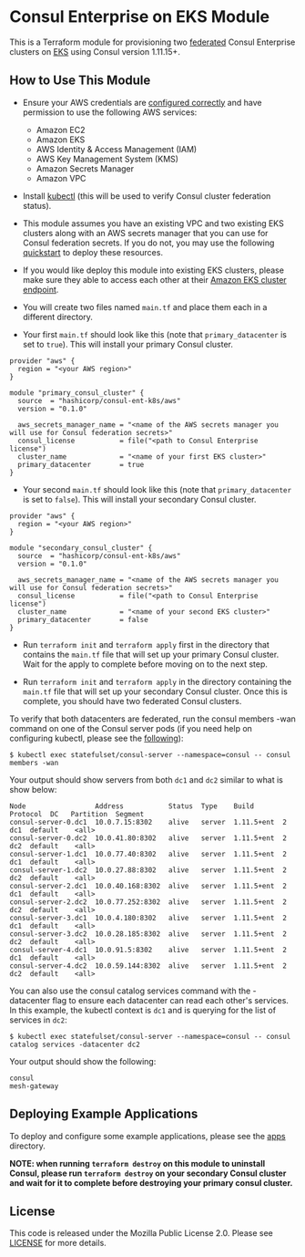 # Consul Enterprise on EKS Module

This is a Terraform module for provisioning two
[federated](https://www.consul.io/docs/k8s/installation/multi-cluster) Consul
Enterprise clusters on [EKS](https://aws.amazon.com/eks/) using Consul version
1.11.15+.

## How to Use This Module

- Ensure your AWS credentials are [configured
  correctly](https://docs.aws.amazon.com/cli/latest/userguide/cli-configure-files.html)
  and have permission to use the following AWS services:
    - Amazon EC2
    - Amazon EKS
    - AWS Identity & Access Management (IAM)
    - AWS Key Management System (KMS)
    - Amazon Secrets Manager
    - Amazon VPC

- Install [kubectl](https://kubernetes.io/docs/reference/kubectl/) (this will be
  used to verify Consul cluster federation status).

- This module assumes you have an existing VPC and two existing EKS clusters
  along with an AWS secrets manager that you can use for Consul federation
  secrets. If you do not, you may use the following
  [quickstart](https://github.com/hashicorp/terraform-aws-consul-ent-k8s/tree/main/examples/prereqs_quickstart)
  to deploy these resources.

- If you would like deploy this module into existing EKS clusters, please make sure they able to access each other at their [Amazon EKS cluster endpoint](https://docs.aws.amazon.com/eks/latest/userguide/cluster-endpoint.html).

- You will create two files named `main.tf` and place them each in a different
  directory.

- Your first `main.tf` should look like this (note that `primary_datacenter` is
  set to `true`). This will install your primary Consul cluster.

```hcl
provider "aws" {
  region = "<your AWS region>"
}

module "primary_consul_cluster" {
  source  = "hashicorp/consul-ent-k8s/aws"
  version = "0.1.0"

  aws_secrets_manager_name = "<name of the AWS secrets manager you will use for Consul federation secrets>"
  consul_license           = file("<path to Consul Enterprise license")
  cluster_name             = "<name of your first EKS cluster>"
  primary_datacenter       = true
}
```

- Your second `main.tf` should look like this (note that `primary_datacenter` is
  set to `false`). This will install your secondary Consul cluster.

```hcl
provider "aws" {
  region = "<your AWS region>"
}

module "secondary_consul_cluster" {
  source  = "hashicorp/consul-ent-k8s/aws"
  version = "0.1.0"

  aws_secrets_manager_name = "<name of the AWS secrets manager you will use for Consul federation secrets>"
  consul_license           = file("<path to Consul Enterprise license")
  cluster_name             = "<name of your second EKS cluster>"
  primary_datacenter       = false
}
```

- Run `terraform init` and `terraform apply` first in the directory that
  contains the `main.tf` file that will set up your primary Consul cluster. Wait
  for the apply to complete before moving on to the next step.

- Run `terraform init` and `terraform apply` in the directory containing the
  `main.tf` file that will set up your secondary Consul cluster. Once this is
  complete, you should have two federated Consul clusters. 

To verify that both datacenters are federated, run the consul members -wan
command on one of the Consul server pods (if you need help on configuring kubectl, please see the [following](https://github.com/hashicorp/terraform-aws-consul-ent-k8s/blob/main/examples/prereqs_quickstart/README.md#a-note-on-using-kubectl)):

```shell
$ kubectl exec statefulset/consul-server --namespace=consul -- consul members -wan
```

Your output should show servers from both `dc1` and `dc2` similar to what is
show below:

```shell
Node                 Address           Status  Type    Build       Protocol  DC   Partition  Segment
consul-server-0.dc1  10.0.7.15:8302    alive   server  1.11.5+ent  2         dc1  default    <all>
consul-server-0.dc2  10.0.41.80:8302   alive   server  1.11.5+ent  2         dc2  default    <all>
consul-server-1.dc1  10.0.77.40:8302   alive   server  1.11.5+ent  2         dc1  default    <all>
consul-server-1.dc2  10.0.27.88:8302   alive   server  1.11.5+ent  2         dc2  default    <all>
consul-server-2.dc1  10.0.40.168:8302  alive   server  1.11.5+ent  2         dc1  default    <all>
consul-server-2.dc2  10.0.77.252:8302  alive   server  1.11.5+ent  2         dc2  default    <all>
consul-server-3.dc1  10.0.4.180:8302   alive   server  1.11.5+ent  2         dc1  default    <all>
consul-server-3.dc2  10.0.28.185:8302  alive   server  1.11.5+ent  2         dc2  default    <all>
consul-server-4.dc1  10.0.91.5:8302    alive   server  1.11.5+ent  2         dc1  default    <all>
consul-server-4.dc2  10.0.59.144:8302  alive   server  1.11.5+ent  2         dc2  default    <all>
```

You can also use the consul catalog services command with the -datacenter flag
to ensure each datacenter can read each other's services. In this example, the
kubectl context is `dc1` and is querying for the list of services in `dc2`:

```shell
$ kubectl exec statefulset/consul-server --namespace=consul -- consul catalog services -datacenter dc2
```

Your output should show the following:

```shell
consul
mesh-gateway
```

## Deploying Example Applications

To deploy and configure some example applications, please see the
[apps](https://github.com/hashicorp/terraform-aws-consul-ent-k8s/tree/main/examples/apps)
directory.

**NOTE: when running `terraform destroy` on this module to uninstall Consul,
please run `terraform destroy` on your secondary Consul cluster and wait for it
to complete before destroying your primary consul cluster.**

## License

This code is released under the Mozilla Public License 2.0. Please see
[LICENSE](https://github.com/hashicorp/terraform-aws-consul-ent-k8s/blob/main/LICENSE)
for more details.

